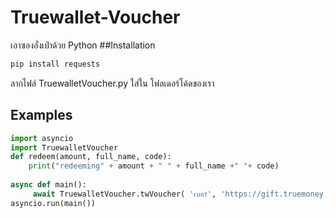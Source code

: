 # Truewallet-Voucher
เอาซองอั่งเป๋าด้วย Python 
##Installation
```sh
pip install requests

```
ลากไฟล์ TruewalletVoucher.py ใส่ใน โฟลเดอร์โค้ดของเรา
## Examples
```python
import asyncio
import TruewalletVoucher
def redeem(amount, full_name, code):
    print("redeeming" + amount + " " + full_name +" "+ code)
 
async def main():
     await TruewalletVoucher.twVoucher( 'เบอร์', 'https://gift.truemoney.com/campaign/?v=cs1izU8mCYkxxxx', redeem)
asyncio.run(main())
```
